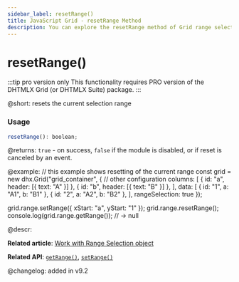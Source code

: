 ```yaml
---
sidebar_label: resetRange()
title: JavaScript Grid - resetRange Method 
description: You can explore the resetRange method of Grid range selection in the documentation of the DHTMLX JavaScript UI library. Browse developer guides and API reference, try out code examples and live demos, and download a free 30-day evaluation version of DHTMLX Suite.
---
```


# resetRange()

:::tip pro version only 
This functionality requires PRO version of the DHTMLX Grid (or DHTMLX Suite) package.
:::

@short: resets the current selection range

### Usage

~~~jsx
resetRange(): boolean;
~~~

@returns:
`true` - on success, `false` if the module is disabled, or if reset is canceled by an event.


@example:
// this example shows resetting of the current range 
const grid = new dhx.Grid("grid_container", {
    // other configuration
    columns: [
        { id: "a", header: [{ text: "A" }] },
        { id: "b", header: [{ text: "B" }] },
    ],
    data: [
        { id: "1", a: "A1", b: "B1" },
        { id: "2", a: "A2", b: "B2" },
    ],
    rangeSelection: true
});

grid.range.setRange({ xStart: "a", yStart: "1" });
grid.range.resetRange();
console.log(grid.range.getRange()); // -> null

@descr:

**Related article**: [Work with Range Selection object](grid/usage_rangeselection.md)

**Related API**: [`getRange()`](grid/api/rangeselection/getrange_method.md), [`setRange()`](grid/api/rangeselection/setrange_method.md)

@changelog:
added in v9.2